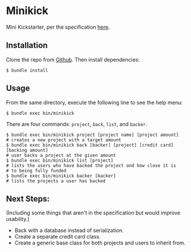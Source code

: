# Minikick

Mini Kickstarter, per the specification [here](https://gist.github.com/ktheory/3c28ba04f4064fd9734f).

## Installation

Clone the repo from [Github](https://github.com/macroscopicentric/minikick). Then install dependencies:

	$ bundle install

## Usage

From the same directory, execute the following line to see the help menu:

	$ bundle exec bin/minikick

There are four commands: `project`, `back`, `list`, and `backer`.

	$ bundle exec bin/minikick project [project name] [project amount]
	# creates a new project with a target amount
	$ bundle exec bin/minikick back [backer] [project] [credit card] [backing amount]
	# user backs a project at the given amount
	$ bundle exec bin/minikick list [project]
	# lists the users who have backed the project and how close it is
	# to being fully funded
	$ bundle exec bin/minikick backer [backer]
	# lists the projects a user has backed

## Next Steps:

(Including some things that aren't in the specification but would improve usability.)
- Back with a database instead of serialization.
- Create a separate credit card class.
- Create a generic base class for both projects and users to inherit from.
